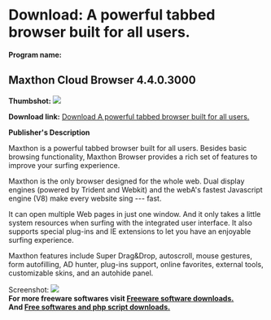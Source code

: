 # Download: A powerful tabbed browser built for all users.

**Program name:**

## Maxthon Cloud Browser 4.4.0.3000

  
**Thumbshot:** ![](http://www.freewarefiles.com/screenshot/maxthon3_md.jpg)   
  
**Download link:** [Download A powerful tabbed browser built for all users.](http://freesoftwares.boysofts.com/Maxthon-4_program_60152.html)  
  


**Publisher's Description**  
  


Maxthon is a powerful tabbed browser built for all users. Besides basic browsing functionality, Maxthon Browser provides a rich set of features to improve your surfing experience. 

Maxthon is the only browser designed for the whole web. Dual display engines (powered by Trident and Webkit) and the webA's fastest Javascript engine (V8) make every website sing --- fast.

It can open multiple Web pages in just one window. And it only takes a little system resources when surfing with the integrated user interface. It also supports special plug-ins and IE extensions to let you have an enjoyable surfing experience.

Maxthon features include Super Drag&Drop, autoscroll, mouse gestures, form autofilling, AD hunter, plug-ins support, online favorites, external tools, customizable skins, and an autohide panel.

  
  
Screenshot: ![](http://www.freewarefiles.com/screenshot/maxthon3.jpg)   
**For more freeware softwares visit [Freeware software downloads.](http://freesoftwares.boysofts.com/)**   
**And [Free softwares and php script downloads.](http://www.boysofts.com/)**
